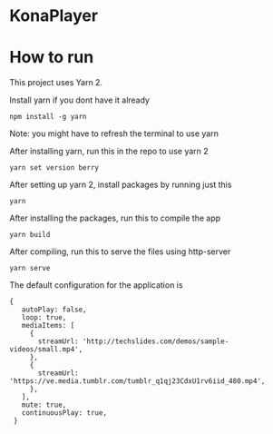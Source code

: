 # KonaPlayer

# How to run
 This project uses Yarn 2.

 Install yarn if you dont have it already
 ```
 npm install -g yarn
 ```
 Note: you might have to refresh the terminal to use yarn
 
 After installing yarn, run this in the repo to use yarn 2
 ```
 yarn set version berry
 ```
 After setting up yarn 2, install packages by running just this
 ```
 yarn
 ```
 After installing the packages, run this to compile the app
 ```
 yarn build
 ```
 After compiling, run this to serve the files using http-server
 ```
 yarn serve
 ```
 The default configuration for the application is
 ```
 {
    autoPlay: false,
    loop: true,
    mediaItems: [
      {
        streamUrl: 'http://techslides.com/demos/sample-videos/small.mp4',
      },
      {
        streamUrl: 'https://ve.media.tumblr.com/tumblr_q1qj23CdxU1rv6iid_480.mp4',
      },
    ],
    mute: true,
    continuousPlay: true,
  }
 ```

